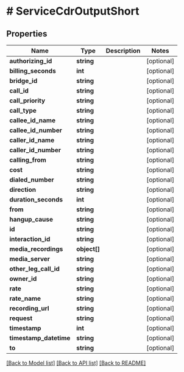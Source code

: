 # # ServiceCdrOutputShort

## Properties

Name | Type | Description | Notes
------------ | ------------- | ------------- | -------------
**authorizing_id** | **string** |  | [optional]
**billing_seconds** | **int** |  | [optional]
**bridge_id** | **string** |  | [optional]
**call_id** | **string** |  | [optional]
**call_priority** | **string** |  | [optional]
**call_type** | **string** |  | [optional]
**callee_id_name** | **string** |  | [optional]
**callee_id_number** | **string** |  | [optional]
**caller_id_name** | **string** |  | [optional]
**caller_id_number** | **string** |  | [optional]
**calling_from** | **string** |  | [optional]
**cost** | **string** |  | [optional]
**dialed_number** | **string** |  | [optional]
**direction** | **string** |  | [optional]
**duration_seconds** | **int** |  | [optional]
**from** | **string** |  | [optional]
**hangup_cause** | **string** |  | [optional]
**id** | **string** |  | [optional]
**interaction_id** | **string** |  | [optional]
**media_recordings** | **object[]** |  | [optional]
**media_server** | **string** |  | [optional]
**other_leg_call_id** | **string** |  | [optional]
**owner_id** | **string** |  | [optional]
**rate** | **string** |  | [optional]
**rate_name** | **string** |  | [optional]
**recording_url** | **string** |  | [optional]
**request** | **string** |  | [optional]
**timestamp** | **int** |  | [optional]
**timestamp_datetime** | **string** |  | [optional]
**to** | **string** |  | [optional]

[[Back to Model list]](../../README.md#models) [[Back to API list]](../../README.md#endpoints) [[Back to README]](../../README.md)
